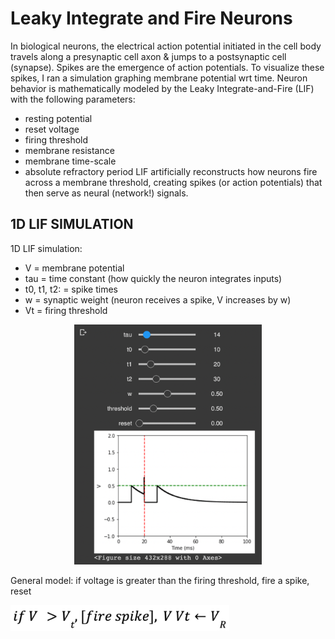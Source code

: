 # Leaky Integrate and Fire Neurons
In biological neurons, the electrical action potential initiated in the cell body travels along a presynaptic cell axon & jumps to a postsynaptic cell (synapse). Spikes are the emergence of action potentials. To visualize these spikes, I ran a simulation graphing membrane potential wrt time. Neuron behavior is mathematically modeled by the Leaky Integrate-and-Fire (LIF) with the following parameters:
* resting potential
* reset voltage
* firing threshold
* membrane resistance
* membrane time-scale
* absolute refractory period
LIF artificially reconstructs how neurons fire across a membrane threshold, creating spikes (or action potentials) that then serve as neural (network!) signals.

## 1D LIF SIMULATION
1D LIF simulation:
* V = membrane potential
* tau = time constant (how quickly the neuron integrates inputs)
* t0, t1, t2: = spike times
* w = synaptic weight (neuron receives a spike, V increases by w)
* Vt = firing threshold
<p align="center">
  <img src="images/1d_simulation.png" alt="1D simulation snapshot" width="300px">
</p>
General model: if voltage is greater than the firing threshold, fire a spike, reset
<p>
  <img src="images/spike.png" alt="Spike image" width="350px" />
</p>

